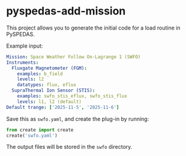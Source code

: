 # pyspedas-add-mission
This project allows you to generate the initial code for a load routine in PySPEDAS. 

Example input:
```yaml
Mission: Space Weather Follow On-Lagrange 1 (SWFO)
Instruments:
  Fluxgate Magnetometer (FGM):
    examples: b_field
    levels: l2
    datatypes: flux, eflux
  SupraThermal Ion Sensor (STIS):
    examples: swfo_stis_eflux, swfo_stis_flux
    levels: l1, l2 (default)
Default trange: ['2025-11-5', '2025-11-6']
```

Save this as `swfo.yaml`, and create the plug-in by running:

```python
from create import create
create('swfo.yaml')
```

The output files will be stored in the `swfo` directory.